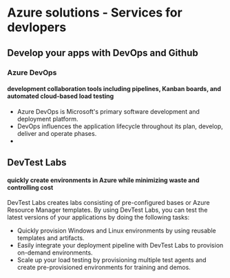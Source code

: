 # Azure solutions - Services for devlopers
## Develop your apps with DevOps and Github
### Azure DevOps
#### development collaboration tools including pipelines, Kanban boards, and automated cloud-based load testing
- Azure DevOps is Microsoft's primary software development and deployment platform. 
- DevOps influences the application lifecycle throughout its plan, develop, deliver and operate phases.
- 
## DevTest Labs
#### quickly create environments in Azure while minimizing waste and controlling cost

DevTest Labs creates labs consisting of pre-configured bases or Azure Resource Manager templates. By using DevTest Labs, you can test the latest versions of your applications by doing the following tasks:
- Quickly provision Windows and Linux environments by using reusable templates and artifacts.
- Easily integrate your deployment pipeline with DevTest Labs to provision on-demand environments.
- Scale up your load testing by provisioning multiple test agents and create pre-provisioned environments for training and demos.

